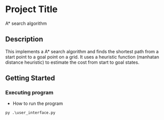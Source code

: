 # Project Title
A* search algorithm

## Description
This implements a A* search algorithm and finds the shortest path from a start point to a goal point on a grid. It uses a heuristic function (manhatan distance heuristic) to estimate the cost from start to goal states.

## Getting Started

### Executing program
* How to run the program
```
py .\user_interface.py
```
